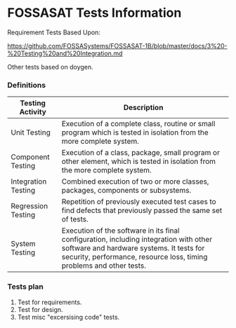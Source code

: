 # FOSSASAT Tests Information

Requirement Tests Based Upon:

https://github.com/FOSSASystems/FOSSASAT-1B/blob/master/docs/3%20-%20Testing%20and%20Integration.md

Other tests based on doygen.







### Definitions

| Testing Activity    | Description                                                  |
| ------------------- | ------------------------------------------------------------ |
| Unit Testing        | Execution of a complete class, routine or small program which is tested in isolation from the more complete system. |
| Component Testing   | Execution of a class, package, small program or other element, which is tested in isolation from the more complete system. |
| Integration Testing | Combined execution of two or more classes, packages, components or subsystems. |
| Regression Testing  | Repetition of previously executed test cases to find defects that previously passed the same set of tests. |
| System Testing      | Execution of the software in its final configuration, including integration with other software and hardware systems. It tests for security, performance, resource loss, timing problems and other tests. |



### Tests plan

1. Test for requirements.
2. Test for design.
3. Test misc "excersising code" tests.